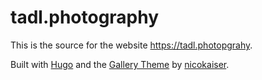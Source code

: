 # tadl.photography

This is the source for the website https://tadl.photopgrahy.

Built with [Hugo](https://gohugo.io/) and the [Gallery Theme](https://github.com/nicokaiser/hugo-theme-gallery/) by [nicokaiser](https://github.com/nicokaiser/).

